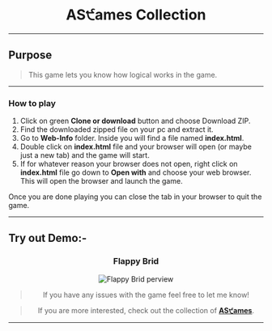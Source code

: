 <div align="center">

# AS੯ames Collection

<div>

---

<div align="center">

<div align="left">

## Purpose

> This game lets you know how logical works in the game.

---

### How to play

1. Click on green **Clone or download** button and choose Download ZIP.
2. Find the downloaded zipped file on your pc and extract it.
3. Go to **Web-Info** folder. Inside you will find a file named **index.html**.
4. Double click on **index.html** file and your browser will open (or maybe just a new tab) and the game will start.
5. If for whatever reason your browser does not open, right click on **index.html** file go down to **Open with**
   and choose your web browser. This will open the browser and launch the game.

Once you are done playing you can close the tab in your browser to quit the game.

---

## Try out Demo:-

<a href="https://dsdmark.github.io/FlappyBrid/" alt="Flappy Brid Demo"></a>

</div>

### Flappy Brid

![Flappy Brid perview](assets/images/perview.gif "AS੯ames Collection")

</div>

> If you have any issues with the game feel free to let me know!

> If you are more interested, check out the collection of [ **AS੯ames**](https://github.com/DSDmark/ASGames "AS੯ames Collection").

---
